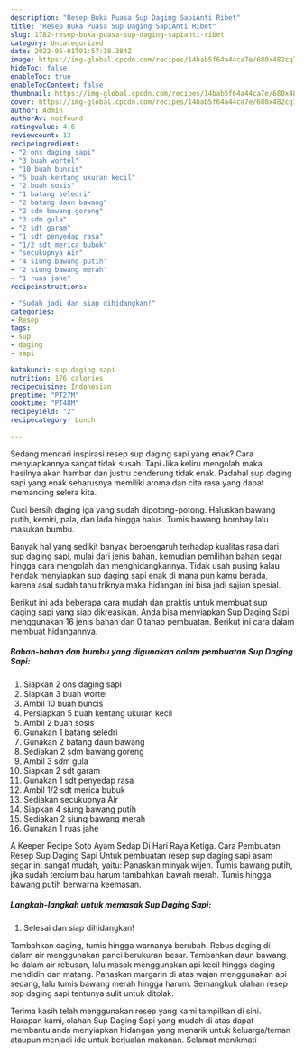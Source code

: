 ```yaml
---
description: "Resep Buka Puasa Sup Daging SapiAnti Ribet"
title: "Resep Buka Puasa Sup Daging SapiAnti Ribet"
slug: 1782-resep-buka-puasa-sup-daging-sapianti-ribet
category: Uncategorized
date: 2022-05-01T01:57:18.384Z
image: https://img-global.cpcdn.com/recipes/14bab5f64a44ca7e/680x482cq70/sup-daging-sapi-foto-resep-utama.jpg
hideToc: false
enableToc: true
enableTocContent: false
thumbnail: https://img-global.cpcdn.com/recipes/14bab5f64a44ca7e/680x482cq70/sup-daging-sapi-foto-resep-utama.jpg
cover: https://img-global.cpcdn.com/recipes/14bab5f64a44ca7e/680x482cq70/sup-daging-sapi-foto-resep-utama.jpg
author: Admin
authorAv: notfound
ratingvalue: 4.6
reviewcount: 13
recipeingredient:
- "2 ons daging sapi"
- "3 buah wortel"
- "10 buah buncis"
- "5 buah kentang ukuran kecil"
- "2 buah sosis"
- "1 batang seledri"
- "2 batang daun bawang"
- "2 sdm bawang goreng"
- "3 sdm gula"
- "2 sdt garam"
- "1 sdt penyedap rasa"
- "1/2 sdt merica bubuk"
- "secukupnya Air"
- "4 siung bawang putih"
- "2 siung bawang merah"
- "1 ruas jahe"
recipeinstructions:

- "Sudah jadi dan siap dihidangkan!"
categories:
- Resep
tags:
- sup
- daging
- sapi

katakunci: sup daging sapi 
nutrition: 176 calories
recipecuisine: Indonesian
preptime: "PT27M"
cooktime: "PT48M"
recipeyield: "2"
recipecategory: Lunch

---
```



Sedang mencari inspirasi resep sup daging sapi yang enak? Cara menyiapkannya sangat tidak susah. Tapi Jika keliru mengolah maka hasilnya akan hambar dan justru cenderung tidak enak. Padahal sup daging sapi yang enak seharusnya memiliki aroma dan cita rasa yang dapat memancing selera kita.


Cuci bersih daging iga yang sudah dipotong-potong. Haluskan bawang putih, kemiri, pala, dan lada hingga halus. Tumis bawang bombay lalu masukan bumbu.

Banyak hal yang sedikit banyak berpengaruh terhadap kualitas rasa dari sup daging sapi, mulai dari jenis bahan, kemudian pemilihan bahan segar hingga cara mengolah dan menghidangkannya. Tidak usah pusing kalau hendak menyiapkan sup daging sapi enak di mana pun kamu berada, karena asal sudah tahu triknya maka hidangan ini bisa jadi sajian spesial.


Berikut ini ada beberapa cara mudah dan praktis untuk membuat sup daging sapi yang siap dikreasikan. Anda bisa menyiapkan Sup Daging Sapi menggunakan 16 jenis bahan dan 0 tahap pembuatan. Berikut ini cara dalam membuat hidangannya.

<!--inarticleads1-->

##### Bahan-bahan dan bumbu yang digunakan dalam pembuatan Sup Daging Sapi:

1. Siapkan 2 ons daging sapi
1. Siapkan 3 buah wortel
1. Ambil 10 buah buncis
1. Persiapkan 5 buah kentang ukuran kecil
1. Ambil 2 buah sosis
1. Gunakan 1 batang seledri
1. Gunakan 2 batang daun bawang
1. Sediakan 2 sdm bawang goreng
1. Ambil 3 sdm gula
1. Siapkan 2 sdt garam
1. Gunakan 1 sdt penyedap rasa
1. Ambil 1/2 sdt merica bubuk
1. Sediakan secukupnya Air
1. Siapkan 4 siung bawang putih
1. Sediakan 2 siung bawang merah
1. Gunakan 1 ruas jahe


A Keeper Recipe Soto Ayam Sedap Di Hari Raya Ketiga. Cara Pembuatan Resep Sup Daging Sapi Untuk pembuatan resep sup daging sapi asam segar ini sangat mudah, yaitu: Panaskan minyak wijen. Tumis bawang putih, jika sudah tercium bau harum tambahkan bawah merah. Tumis hingga bawang putih berwarna keemasan. 

<!--inarticleads2-->

##### Langkah-langkah untuk memasak Sup Daging Sapi:


1. Selesai dan siap dihidangkan!

Tambahkan daging, tumis hingga warnanya berubah. Rebus daging di dalam air menggunakan panci berukuran besar. Tambahkan daun bawang ke dalam air rebusan, lalu masak menggunakan api kecil hingga daging mendidih dan matang. Panaskan margarin di atas wajan menggunakan api sedang, lalu tumis bawang merah hingga harum. Semangkuk olahan resep sop daging sapi tentunya sulit untuk ditolak. 

Terima kasih telah menggunakan resep yang kami tampilkan di sini. Harapan kami, olahan Sup Daging Sapi yang mudah di atas dapat membantu anda menyiapkan hidangan yang menarik untuk keluarga/teman ataupun menjadi ide untuk berjualan makanan. Selamat menikmati
